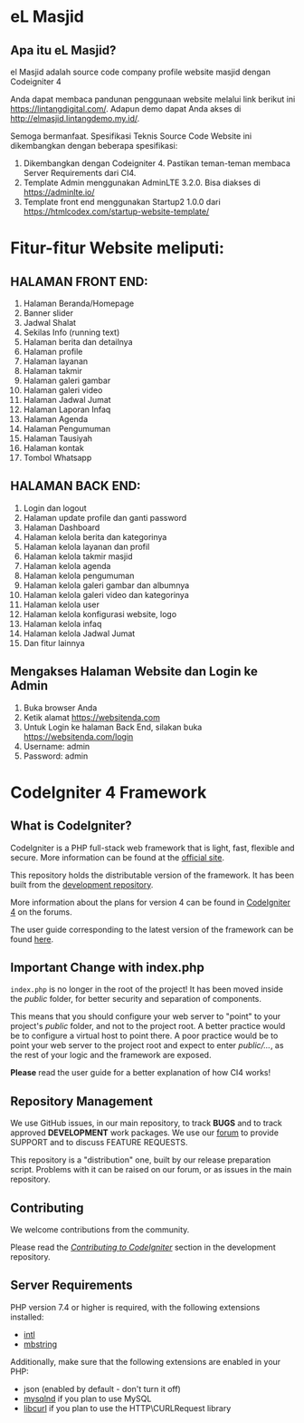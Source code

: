 # eL Masjid

## Apa itu eL Masjid?

el Masjid adalah source code company profile website masjid dengan Codeigniter 4

Anda dapat membaca pandunan penggunaan website melalui link berikut ini https://lintangdigital.com/. Adapun demo dapat Anda akses di http://elmasjid.lintangdemo.my.id/.

Semoga bermanfaat. Spesifikasi Teknis Source Code Website ini dikembangkan dengan beberapa spesifikasi:

1. Dikembangkan dengan Codeigniter 4. Pastikan teman-teman membaca Server Requirements dari CI4.
2. Template Admin menggunakan AdminLTE 3.2.0. Bisa diakses di https://adminlte.io/
3. Template front end menggunakan Startup2 1.0.0 dari https://htmlcodex.com/startup-website-template/

# Fitur-fitur Website meliputi:
## HALAMAN FRONT END:
1. Halaman Beranda/Homepage
2. Banner slider
3. Jadwal Shalat
4. Sekilas Info (running text)
5. Halaman berita dan detailnya
6. Halaman profile
7. Halaman layanan
8. Halaman takmir
9. Halaman galeri gambar
10. Halaman galeri video
11. Halaman Jadwal Jumat
12. Halaman Laporan Infaq
13. Halaman Agenda
14. Halaman Pengumuman
15. Halaman Tausiyah
16. Halaman kontak
17. Tombol Whatsapp
    
## HALAMAN BACK END:
1. Login dan logout
2. Halaman update profile dan ganti password
3. Halaman Dashboard
4. Halaman kelola berita dan kategorinya
5. Halaman kelola layanan dan profil
6. Halaman kelola takmir masjid
7. Halaman kelola agenda
8. Halaman kelola pengumuman
9. Halaman kelola galeri gambar dan albumnya
10. Halaman kelola galeri video dan kategorinya
11. Halaman kelola user
12. Halaman kelola konfigurasi website, logo
13. Halaman kelola infaq
14. Halaman kelola Jadwal Jumat
15. Dan fitur lainnya

## Mengakses Halaman Website dan Login ke Admin
1. Buka browser Anda
2. Ketik alamat https://websitenda.com
3. Untuk Login ke halaman Back End, silakan buka https://websitenda.com/login
4. Username: admin
5. Password: admin


# CodeIgniter 4 Framework

## What is CodeIgniter?

CodeIgniter is a PHP full-stack web framework that is light, fast, flexible and secure.
More information can be found at the [official site](https://codeigniter.com).

This repository holds the distributable version of the framework.
It has been built from the
[development repository](https://github.com/codeigniter4/CodeIgniter4).

More information about the plans for version 4 can be found in [CodeIgniter 4](https://forum.codeigniter.com/forumdisplay.php?fid=28) on the forums.

The user guide corresponding to the latest version of the framework can be found
[here](https://codeigniter4.github.io/userguide/).

## Important Change with index.php

`index.php` is no longer in the root of the project! It has been moved inside the *public* folder,
for better security and separation of components.

This means that you should configure your web server to "point" to your project's *public* folder, and
not to the project root. A better practice would be to configure a virtual host to point there. A poor practice would be to point your web server to the project root and expect to enter *public/...*, as the rest of your logic and the
framework are exposed.

**Please** read the user guide for a better explanation of how CI4 works!

## Repository Management

We use GitHub issues, in our main repository, to track **BUGS** and to track approved **DEVELOPMENT** work packages.
We use our [forum](http://forum.codeigniter.com) to provide SUPPORT and to discuss
FEATURE REQUESTS.

This repository is a "distribution" one, built by our release preparation script.
Problems with it can be raised on our forum, or as issues in the main repository.

## Contributing

We welcome contributions from the community.

Please read the [*Contributing to CodeIgniter*](https://github.com/codeigniter4/CodeIgniter4/blob/develop/CONTRIBUTING.md) section in the development repository.

## Server Requirements

PHP version 7.4 or higher is required, with the following extensions installed:

- [intl](http://php.net/manual/en/intl.requirements.php)
- [mbstring](http://php.net/manual/en/mbstring.installation.php)

Additionally, make sure that the following extensions are enabled in your PHP:

- json (enabled by default - don't turn it off)
- [mysqlnd](http://php.net/manual/en/mysqlnd.install.php) if you plan to use MySQL
- [libcurl](http://php.net/manual/en/curl.requirements.php) if you plan to use the HTTP\CURLRequest library
